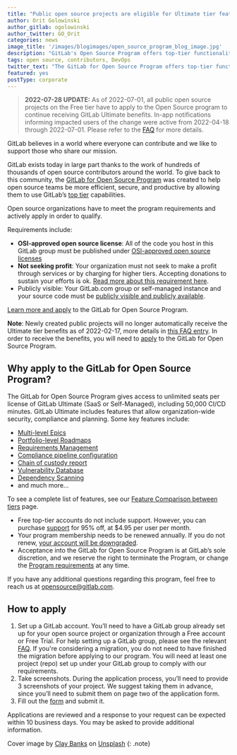 ```yaml
---
title: "Public open source projects are eligible for Ultimate tier features"
author: Orit Golowinski 
author_gitlab: ogolowinski 
author_twitter: GO_Orit 
categories: news 
image_title: '/images/blogimages/open_source_program_blog_image.jpg' 
description: "GitLab's Open Source Program offers top-tier functionality and 50,000 CI pipeline minutes, for free. Learn more about applying."
tags: open source, contributors, DevOps
twitter_text: "The GitLab for Open Source Program offers top-tier functionality and 50k CI pipeline minutes for free. Here's how to join" 
featured: yes 
postType: corporate
---
```


> **2022-07-28 UPDATE:** As of 2022-07-01, all public open source projects on the Free tier have to apply to the Open Source program to continue receiving GitLab Ultimate benefits. In-app notifications informing impacted users of the change were active from 2022-04-18 through 2022-07-01. Please refer to the [FAQ](/pricing/faq-efficient-free-tier/#public-projects-on-gitlab-saas-free-tier) for more details.

GitLab believes in a world where everyone can contribute and we like to support those who share our mission.

GitLab exists today in large part thanks to the work of hundreds of thousands of open source contributors around the world. To give back to this community, the [GitLab for Open Source Program](/solutions/open-source/) was created to help open source teams be more efficient, secure, and productive by allowing them to use GitLab’s [top tier](/pricing/) capabilities.

Open source organizations have to meet the program requirements and actively apply in order to qualify. 

Requirements include:

* **OSI-approved open source license**: All of the code you host in this GitLab group must be published under [OSI-approved open source licenses](https://opensource.org/licenses/category)
* **Not seeking profit**: Your organization must not seek to make a profit through services or by charging for higher tiers. Accepting donations to sustain your efforts is ok. [Read more about this requirement here](/handbook/marketing/community-relations/opensource-program/#who-qualifies-for-the-gitlab-for-open-source-program).
* Publicly visible: Your GitLab.com group or self-managed instance and your source code must be [publicly visible and publicly available](https://docs.gitlab.com/ee/public_access/public_access.html).

[Learn more and apply](/solutions/open-source/join/) to the GitLab for Open Source Program.

**Note**: Newly created public projects will no longer automatically receive the Ultimate tier benefits as of 2022-02-17, more details in [this FAQ entry](/pricing/faq-efficient-free-tier/#public-projects-on-gitlab-saas-free-tier). In order to receive the benefits, you will need to [apply](#how-to-apply) to the GitLab for Open Source Program.

## Why apply to the GitLab for Open Source Program?

The GitLab for Open Source Program gives access to unlimited seats per license of GitLab Ultimate (SaaS or Self-Managed), including 50,000 CI/CD minutes. GitLab Ultimate includes features that allow organization-wide security, compliance and planning. Some key features include:

- [Multi-level Epics](https://docs.gitlab.com/ee/user/group/epics/)
- [Portfolio-level Roadmaps](https://docs.gitlab.com/ee/user/group/roadmap/)
- [Requirements Management](/direction/plan/#requirements-management)
- [Compliance pipeline configuration](https://docs.gitlab.com/ee/user/project/settings/#compliance-pipeline-configuration)
- [Chain of custody report](https://docs.gitlab.com/ee/user/compliance/compliance_report/#chain-of-custody-report)
- [Vulnerability Database](https://docs.gitlab.com/ee/user/application_security/dependency_scanning/#contributing-to-the-vulnerability-database)
- [Dependency Scanning](https://docs.gitlab.com/ee/user/application_security/dependency_scanning/)
- and much more...

To see a complete list of features, see our 
[Feature Comparison between tiers](/pricing/gitlab-com/feature-comparison/) page. 

* Free top-tier accounts do not include support. However, you can purchase [support](/support/) for 95% off, at $4.95 per user per month.
* Your program membership needs to be renewed annually. If you do not renew, [your account will be downgraded](/pricing/licensing-faq/#what-happens-when-my-subscription-is-about-to-expire-or-has-expired).
* Acceptance into the GitLab for Open Source Program is at GitLab’s sole discretion, and we reserve the right to terminate the Program, or change the [Program requirements](/solutions/open-source/join/#requirements) at any time.

If you have any additional questions regarding this program, feel free to reach us at [opensource@gitlab.com](mailto:opensource@gitlab.com).

## How to apply

1. Set up a GitLab account. You’ll need to have a GitLab group already set up for your open source project or organization through a Free account or Free Trial. For help setting up a GitLab group, please see the relevant [FAQ](/solutions/open-source/join/#faqs). If you're considering a migration, you do not need to have finished the migration before applying to our program. You will need at least one project (repo) set up under your GitLab group to comply with our requirements.
1. Take screenshots. During the application process, you’ll need to provide 3 screenshots of your project. We suggest taking them in advance, since you’ll need to submit them on page two of the application form.
1. Fill out the [form](/solutions/open-source/join/#application) and submit it. 

Applications are reviewed and a response to your request can be expected within 10 business days. You may be asked to provide additional information.

Cover image by [Clay Banks](https://unsplash.com/photos/N3SsG7xR-Dg) on [Unsplash](https:unsplash.com)
{: .note}
